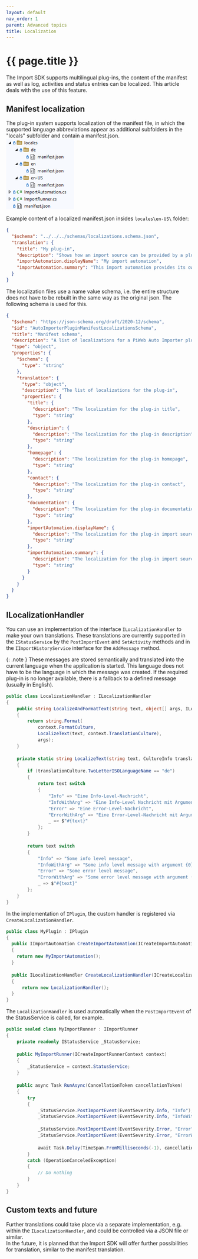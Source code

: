 ```yaml
---
layout: default
nav_order: 1
parent: Advanced topics
title: Localization
---
```


<!---
Ziele:
- Mechanismus für Lokalisierung beschreiben

Inhalt:
- Übersetzung der Informationen im Manifest
- allgemeine Herangehensweise zur Lokalisierung von UI-Elementen beschreiben
--->

# {{ page.title }}
The Import SDK supports multilingual plug-ins, the content of the manifest as well as log, activities and status entries can be localized. This article deals with the use of this feature.

## Manifest localization
The plug-in system supports localization of the manifest file, in which the supported language abbreviations appear as additional subfolders in the "locals" subfolder and contain a manifest.json.\
![Localization](../../assets/images/plugin_fundamentals/1_localization.png "Localization")

Example content of a localized manifest.json insides `locales\en-US\` folder:
<!-- TODO Scheme url austauschen -->
```json
{
  "$schema": "../../../schemas/localizations.schema.json",
  "translation": {
    "title": "My plug-in",
    "description": "Shows how an import source can be provided by a plug-in.",
    "importAutomation.displayName": "My import automation",
    "importAutomation.summary": "This import automation provides its own import source."
  }  
}
```

The localization files use a name value schema, i.e. the entire structure does not have to be rebuilt in the same way as the original json. The following schema is used for this.

```json
{
  "$schema": "https://json-schema.org/draft/2020-12/schema",
  "$id": "AutoImporterPluginManifestLocalizationsSchema",
  "title": "Manifest schema",
  "description": "A list of localizations for a PiWeb Auto Importer plug-in",
  "type": "object",
  "properties": {
    "$schema": {
      "type": "string"
    },
    "translation": {
      "type": "object",
      "description": "The list of localizations for the plug-in",
      "properties": {
        "title": {
          "description": "The localization for the plug-in title",
          "type": "string"
        },
        "description": {
          "description": "The localization for the plug-in description",
          "type": "string"
        },
        "homepage": {
          "description": "The localization for the plug-in homepage",
          "type": "string"
        },
        "contact": {
          "description": "The localization for the plug-in contact",
          "type": "string"
        },
        "documentation": {
          "description": "The localization for the plug-in documentation",
          "type": "string"
        },
        "importAutomation.displayName": {
          "description": "The localization for the plug-in import source display name",
          "type": "string"
        },
        "importAutomation.summary": {
          "description": "The localization for the plug-in import source summary",
          "type": "string"
        }
      }
    }    
  }
}
```

## ILocalizationHandler
You can use an implementation of the interface `ILocalizationHandler` to make your own translations. These translations are currently supported in the `IStatusService` by the `PostImportEvent` and `SetActivity` methods and in the `IImportHistoryService` interface for the `AddMessage` method.

{: .note }
These messages are stored semantically and translated into the current language when the application is started. This language does not have to be the language in which the message was created. If the required plug-in is no longer available, there is a fallback to a defined message (usually in English).

```c#
public class LocalizationHandler : ILocalizationHandler
{
    public string LocalizeAndFormatText(string text, object[] args, ILocalizationContext context)
    {
        return string.Format(
            context.FormatCulture,
            LocalizeText(text, context.TranslationCulture),
            args);
    }

    private static string LocalizeText(string text, CultureInfo translationCulture)
    {
        if (translationCulture.TwoLetterISOLanguageName == "de")
        {
            return text switch
            {
                "Info" => "Eine Info-Level-Nachricht",
                "InfoWithArg" => "Eine Info-Level Nachricht mit Argument {0}",
                "Error" => "Eine Error-Level-Nachricht",
                "ErrorWithArg" => "Eine Error-Level-Nachricht mit Argument {0}",
                _ => $"#{text}"
            };
        }

        return text switch
        {
            "Info" => "Some info level message",
            "InfoWithArg" => "Some info level message with argument {0}",
            "Error" => "Some error level message",
            "ErrorWithArg" => "Some error level message with argument {0}",
            _ => $"#{text}"
        };
    }
}
```

In the implementation of `IPlugin`, the custom handler is registered via `CreateLocalizationHandler`.

```c#
public class MyPlugin : IPlugin
{
  public IImportAutomation CreateImportAutomation(ICreateImportAutomationContext context)
  {
    return new MyImportAutomation();
  }

  public ILocalizationHandler CreateLocalizationHandler(ICreateLocalizationHandlerContext context)
  {
      return new LocalizationHandler();
  }
}
```

The `LocalizationHandler` is used automatically when the `PostImportEvent` of the StatusService is called, for example.

```c#
public sealed class MyImportRunner : IImportRunner
{
    private readonly IStatusService _StatusService;

    public MyImportRunner(ICreateImportRunnerContext context)
    {
        _StatusService = context.StatusService;
    }

    public async Task RunAsync(CancellationToken cancellationToken)
    {
        try
        {
            _StatusService.PostImportEvent(EventSeverity.Info, "Info");
            _StatusService.PostImportEvent(EventSeverity.Info, "InfoWithArg", 1);

            _StatusService.PostImportEvent(EventSeverity.Error, "Error");
            _StatusService.PostImportEvent(EventSeverity.Error, "ErrorWithArg", 1);

            await Task.Delay(TimeSpan.FromMilliseconds(-1), cancellationToken).ConfigureAwait(false);
        }
        catch (OperationCanceledException)
        {
            // Do nothing
        }
    }
}
```

## Custom texts and future
Further translations could take place via a separate implementation, e.g. within the `ILocalizationHandler`, and could be controlled via a JSON file or similar.\
In the future, it is planned that the Import SDK will offer further possibilities for translation, similar to the manifest translation.